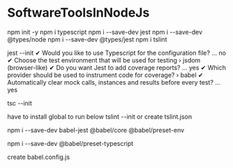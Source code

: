 # SoftwareToolsInNodeJs

npm init -y
npm i typescript
npm i --save-dev jest
npm i --save-dev @types/node
npm i --save-dev @types/jest
npm i tslint

jest --init
✔ Would you like to use Typescript for the configuration file? … no
✔ Choose the test environment that will be used for testing › jsdom (browser-like)
✔ Do you want Jest to add coverage reports? … yes
✔ Which provider should be used to instrument code for coverage? › babel
✔ Automatically clear mock calls, instances and results before every test? … yes

tsc --init

have to install global to run below
tslint --init
or 
create tslint.json

npm i --save-dev babel-jest @babel/core @babel/preset-env

npm i --save-dev @babel/preset-typescript

create babel.config.js
